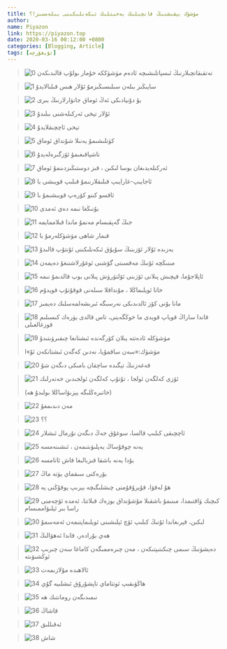 ```yaml
---
title: مۈشۈك بېقىشنىڭ قانچىلىك بەخىتلىك ئىكەنلىكىنى بىلەمسىز!؟
author:
name: Piyazon
link: https://piyazon.top
date: 2020-03-16 00:12:00 +0800
categories: [Blogging, Article]
tags: [ئۇيغۇرچە]    
---
```


<style>
@import url(/assets/css/uyghur.css);
</style>



> ![0](/old-salon/muxuk/640.gif)
> تەتقىقاتچىلارنىڭ ئىسپاتلىشىچە ئادەم مۈشۈككە خۇمار بولۇپ قالىدىكەن


> ![1](/old-salon/muxuk/640-1.gif)
> سايىڭىز بىلەن سىلىسىڭىزمۇ ئۇلار ھىس قىلىالايدۇ



> ![2](/old-salon/muxuk/640-2.gif)
> بۇ دۇنيادىكى ئەڭ ئوماق جانۋارلارنىڭ بىرى




> ![3](/old-salon/muxuk/640-3.gif)
> ئۇلار تېخى ئەركىلەشنى بىلىدۇ




> ![4](/old-salon/muxuk/640-4.gif)
> تېخى ئاچچىقلايدۇ

> ![5](/old-salon/muxuk/640-5.gif)
> كۈنلىشىمۇ يەنىلا شۇنداق ئوماق

> ![6](/old-salon/muxuk/640-6.gif)
> تاشپاقىغىمۇ ئۆزگىرەلەيدۇ



> ![7](/old-salon/muxuk/640-7.gif)
ئەركىلەيدىغان بوسا لىكىن ، قىز دوستىڭىزدىنمۇ ئوماق

> ![8](/old-salon/muxuk/640-8.gif)
ئاجايىپ-غارايىپ قىلىقلارنىمۇ قىلىپ قويىشى با 

> ![9](/old-salon/muxuk/640-9.gif)
ئاقسو كىنو كۆرەپ قويىشىمۇ با

> ![10](/old-salon/muxuk/640-10.gif)
بۇنىڭغا نىمە دەي ئەمدى

> ![11](/old-salon/muxuk/640-11.gif)
جىڭ گەپقىسام مەنمۇ ماندا قىلاممايمە

> ![12](/old-salon/muxuk/640-12.gif)
قىمار شاھى مۈشۈكلەرمۇ با

> ![13](/old-salon/muxuk/640-13.gif)
بەزىدە ئ‍ۇلار ئۆزىنىڭ سۇيۇق ئىكەنلىكىنى ئۇنتۇپ قالىدۇ

> ![14](/old-salon/muxuk/640-14.gif)
مىنىڭچە ئۇنىڭ مەقسىتى گۆشنى ئوغۇرلاشتىغۇ دەيمەن

> ![15](/old-salon/muxuk/640-15.gif)
ئاپلاجۇما، قېچىش پىلانى ئ‍ۆزىنى ئۆلتۈرۈش پىلانى بوپ قالدىمۇ نىمە

> ![16](/old-salon/muxuk/640-16.gif)
خاتا ئويلىماڭلا ، مۇنداقلا سىلەنى قوقۇتۇپ قويدۇم

> ![17](/old-salon/muxuk/640-17.gif)
مانا بۇنى كۆز ئالدىدىكى نەرسىگە ئىرىشەلمەسلىك دەيمىز

> ![18](/old-salon/muxuk/640-18.gif)
قاندا ساراڭ قوياپ قويدى ما خوڭگەينى، تاس قالدى يۈرەك كىسىلىم قوزغالغىلى

> ![19](/old-salon/muxuk/640-19.gif)
مۈشۈكلە ئادەتتە يىلان كۆرگەندە ئىشتانغا چىقىرۋىتىدۇ
>
>مۈشۈك:«سەن ساقمۇيا، نەدىن كەگەن ئىشتانكەن ئۇ»ا

> ![20](/old-salon/muxuk/640-20.gif)
قەغەزنىڭ تېگىدە ساچقان بامىكى دىگەن شۇ

> ![21](/old-salon/muxuk/640-21.gif)
> ئۆزى كەلگەن ئولجا ، تۇتۇپ كەلگەن ئولجىدىن خەتەرلىك
> 
> (خاتىرەڭلىگە يېزىۋاساڭلا بولىدۇ ھە)

> ![22](/old-salon/muxuk/640-22.gif)
مەن دىدىمغۇ

> ![23](/old-salon/muxuk/640-23.gif)
؟؟

> ![24](/old-salon/muxuk/640-24.gif)
ئاچچىقى كىلىپ قالسا، سوغۇق جەڭ دىگەن نۇرمال ئىشلار

> ![25](/old-salon/muxuk/640-25.gif)
يەنە چوقۇساڭ يەپلىۋىتىمەن ، ئىشىنەمسە

> ![26](/old-salon/muxuk/640-26.gif)
بۇدا يەنە باشقا قىزبالىغا قاش ئاتامسە

> ![27](/old-salon/muxuk/640-27.gif)
بۆرەكنى سىقماي يۈتە ماڭ

> ![28](/old-salon/muxuk/640-28.gif)
ھۇ لەقۋا، قۇيرۇقۇمنى چىشلىگىچە بېرىپ پوقۇڭنى يە

> ![29](/old-salon/muxuk/640-29.gif)
كىچىك ۋاقتىمدا، مىنىمۇ باشقىلا مۇشۇنداق بوزەك قىلاتتا، ئەمدە ئۆچەمنى راسا بىر ئېلىۋاممىسام

> ![30](/old-salon/muxuk/640-30.gif)
لىكىن، قېرىغاندا ئۇنىڭ كىلىپ ئۆچ ئېلىشىنى ئويلىماپتىمەن ئەمەسمۇ

> ![31](/old-salon/muxuk/640-31.gif)
ھەي بۇرادەر، قاندا ئەھۋالىڭ

> ![32](/old-salon/muxuk/640-32.gif)
دەيشۈنىڭ سىمى چىكىتىپتىكەن ، مەن چىرەممىگەن كاماغا سەن چىرىپ ئوڭشىۋىتە

> ![33](/old-salon/muxuk/640-33.gif)
ئالاھىدە مۇلازىمەت

> ![34](/old-salon/muxuk/640-34.gif)
ھاڭۋىقىپ ئوتتاماي تاپشۇرۇق ئىشلىيە گۇي

> ![35](/old-salon/muxuk/640-35.gif)
نىمىدىگەن رومانتىك ھە

> ![36](/old-salon/muxuk/640-36.gif)
قاشاڭ

> ![37](/old-salon/muxuk/640-37.gif)
ئەقىللىق

> ![38](/old-salon/muxuk/640-38.gif)
شاش

